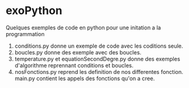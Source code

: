# exoPython
Quelques exemples de code en python pour une initation a la programmation

1. conditions.py donne un exemple de code avec les coditions seule.
2. boucles.py donne des exemple avec des boucles.
3. temperature.py et equationSecondDegre.py donne des exemples d'algorithme reprennant conditions et boucles.
4. nosFonctions.py reprend les definition de nos differentes fonction. main.py contient les appels des fonctions qu'on a cree.
